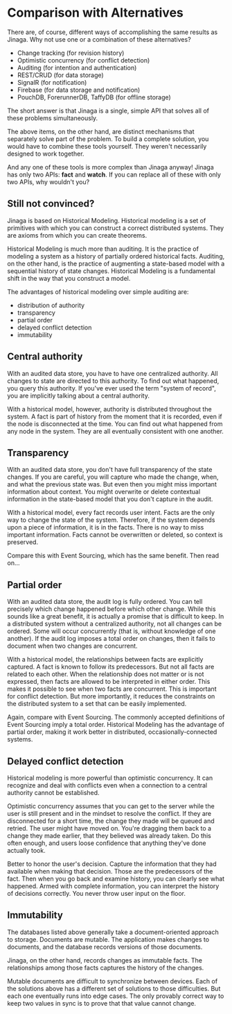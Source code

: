 # Comparison with Alternatives

There are, of course, different ways of accomplishing the same results as Jinaga. Why not use one or a combination of these alternatives?

- Change tracking (for revision history)
- Optimistic concurrency (for conflict detection)
- Auditing (for intention and authentication)
- REST/CRUD (for data storage)
- SignalR (for notification)
- Firebase (for data storage and notification)
- PouchDB, ForerunnerDB, TaffyDB (for offline storage)

The short answer is that Jinaga is a single, simple API that solves all of these problems simultaneously.

The above items, on the other hand, are distinct mechanisms that separately solve part of the problem. To build a complete solution, you would have to combine these tools yourself. They weren't necessarily designed to work together.

And any one of these tools is more complex than Jinaga anyway! Jinaga has only two APIs: **fact** and **watch**. If you can replace all of these with only two APIs, why wouldn't you?

## Still not convinced?

Jinaga is based on Historical Modeling. Historical modeling is a set of primitives with which you can construct a correct distributed systems. They are axioms from which you can create theorems.

Historical Modeling is much more than auditing. It is the practice of modeling a system as a history of partially ordered historical facts. Auditing, on the other hand, is the practice of augmenting a state-based model with a sequential history of state changes. Historical Modeling is a fundamental shift in the way that you construct a model.

The advantages of historical modeling over simple auditing are:

- distribution of authority
- transparency
- partial order
- delayed conflict detection
- immutability

## Central authority

With an audited data store, you have to have one centralized authority. All changes to state are directed to this authority. To find out what happened, you query this authority. If you've ever used the term "system of record", you are implicitly talking about a central authority.

With a historical model, however, authority is distributed throughout the system. A fact is part of history from the moment that it is recorded, even if the node is disconnected at the time. You can find out what happened from any node in the system. They are all eventually consistent with one another.

## Transparency

With an audited data store, you don't have full transparency of the state changes. If you are careful, you will capture who made the change, when, and what the previous state was. But even then you might miss important information about context. You might overwrite or delete contextual information in the state-based model that you don't capture in the audit.

With a historical model, every fact records user intent. Facts are the only way to change the state of the system. Therefore, if the system depends upon a piece of information, it is in the facts. There is no way to miss important information. Facts cannot be overwritten or deleted, so context is preserved.

Compare this with Event Sourcing, which has the same benefit. Then read on...

## Partial order

With an audited data store, the audit log is fully ordered. You can tell precisely which change happened before which other change. While this sounds like a great benefit, it is actually a promise that is difficult to keep. In a distributed system without a centralized authority, not all changes can be ordered. Some will occur concurrently (that is, without knowledge of one another). If the audit log imposes a total order on changes, then it fails to document when two changes are concurrent.

With a historical model, the relationships between facts are explicitly captured. A fact is known to follow its predecessors. But not all facts are related to each other. When the relationship does not matter or is not expressed, then facts are allowed to be interpreted in either order. This makes it possible to see when two facts are concurrent. This is important for conflict detection. But more importantly, it reduces the constraints on the distributed system to a set that can be easily implemented.

Again, compare with Event Sourcing. The commonly accepted definitions of Event Sourcing imply a total order. Historical Modeling has the advantage of partial order, making it work better in distributed, occasionally-connected systems.

## Delayed conflict detection

Historical modeling is more powerful than optimistic concurrency. It can recognize and deal with conflicts even when a connection to a central authority cannot be established.

Optimistic concurrency assumes that you can get to the server while the user is still present and in the mindset to resolve the conflict. If they are disconnected for a short time, the change they made will be queued and retried. The user might have moved on. You're dragging them back to a change they made earlier, that they believed was already taken. Do this often enough, and users loose confidence that anything they've done actually took.

Better to honor the user's decision. Capture the information that they had available when making that decision. Those are the predecessors of the fact. Then when you go back and examine history, you can clearly see what happened. Armed with complete information, you can interpret the history of decisions correctly. You never throw user input on the floor.

## Immutability

The databases listed above generally take a document-oriented approach to storage. Documents are mutable. The application makes changes to documents, and the database records versions of those documents.

Jinaga, on the other hand, records changes as immutable facts. The relationships among those facts captures the history of the changes.

Mutable documents are difficult to synchronize between devices. Each of the solutions above has a different set of solutions to those difficulties. But each one eventually runs into edge cases. The only provably correct way to keep two values in sync is to prove that that value cannot change.